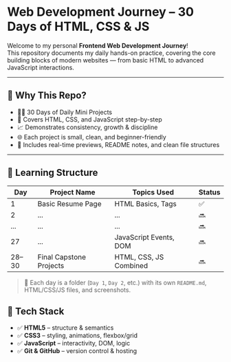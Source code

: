 # Web Development Journey – 30 Days of HTML, CSS & JS

Welcome to my personal **Frontend Web Development Journey**!  
This repository documents my daily hands-on practice, covering the core building blocks of modern websites — from basic HTML to advanced JavaScript interactions.

---

## 🚀 Why This Repo?

- 👩‍💻 30 Days of Daily Mini Projects
- 🎨 Covers HTML, CSS, and JavaScript step-by-step
- 📈 Demonstrates consistency, growth & discipline
- 🌐 Each project is small, clean, and beginner-friendly
- 🧪 Includes real-time previews, README notes, and clean file structures

---

## 📅 Learning Structure

| Day | Project Name            | Topics Used                 | Status |
|-----|--------------------------|------------------------------|--------|
| 1   | Basic Resume Page        | HTML Basics, Tags            | ✅     |
| 2   | ...                      | ...                          | 🔜     |
| ... | ...                      | ...                          | 🔜     |
| 27  | ...                      | JavaScript Events, DOM       | 🔜     |
| 28–30 | Final Capstone Projects | HTML, CSS, JS Combined       | 🔜     |

> 🔄 Each day is a folder (`Day 1`, `Day 2`, etc.) with its own `README.md`, HTML/CSS/JS files, and screenshots.


## 🧱 Tech Stack

- ✅ **HTML5** – structure & semantics
- ✅ **CSS3** – styling, animations, flexbox/grid
- ✅ **JavaScript** – interactivity, DOM, logic
- ✅ **Git & GitHub** – version control & hosting


